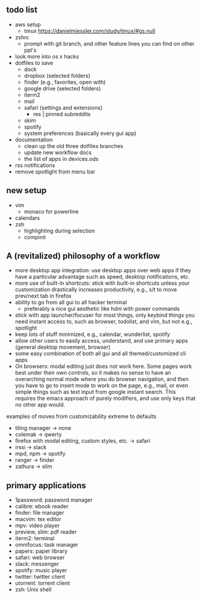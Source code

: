 ## todo list

+ aws setup
  + tmux
    https://danielmiessler.com/study/tmux/#gs.null
+ zshrc
  + prompt with git branch, and other feature lines you can find on other ppl's
+ look more into os x hacks
+ dotfiles to save
  + dock
  + dropbox (selected folders)
  + finder (e.g., favorites, open with)
  + google drive (selected folders)
  + iterm2
  + mail
  + safari (settings and extensions)
    + res | pinned subreddits
  + skim
  + spotify
  + system preferences
  (basically every gui app)
+ documentation
  + clean up the old three dotfiles branches
  + update new workflow docs
  + the list of apps in devices.ods
+ rss notifications
+ remove spotlight from menu bar

## new setup

+ vim
  + monaco for powerline
+ calendars
+ zsh
  + highlighting during selection
  + compinit

## A (revitalized) philosophy of a workflow

+ more desktop app integration: use desktop apps over web apps if they have a
  particular advantage such as speed, desktop notifications, etc.
+ more use of built-in shortcuts: stick with built-in shortcuts unless your
  customization drastically increases productivity, e.g., s/t to move prev/next
  tab in firefox
+ ability to go from all gui to all hacker terminal
  + preferably a nice gui aesthetic like hdni with power commands
+ stick with app launcher/focuser for most things, only keybind things you need
  instant access to, such as browser, todolist, and vim, but not e.g., spotlight
+ keep lots of stuff minimized, e.g., calendar, wunderlist, spotify
+ allow other users to easily access, understand, and use primary apps (general
  desktop movement, browser)
+ some easy combination of both all gui and all themed/customized cli apps
+ On browsers: modal editing just does not work here. Some pages work
  best under their own controls, so it makes no sense to have an
  overarching normal mode where you do browser navigation, and then
  you have to go to insert mode to work on the page, e.g., mail, or
  even simple things such as text input from google instant search.
  This requires the emacs approach of purely modifiers, and use only
  keys that no other app would.

examples of moves from customizability extreme to defaults
+ tiling manager -> none
+ colemak -> qwerty
+ firefox with modal editing, custom styles, etc. -> safari
+ irssi -> slack
+ mpd, npm -> spotify
+ ranger -> finder
+ zathura -> slim

## primary applications

+ 1password: password manager
+ calibre: ebook reader
+ finder: file manager
+ macvim: tex editor
+ mpv: video player
+ preview, slim: pdf reader
+ iterm2: terminal
+ omnifocus: task manager
+ papers: paper library
+ safari: web browser
+ slack: messenger
+ spotify: music player
+ twitter: twitter client
+ utorrent: torrent client
+ zsh: Unix shell
